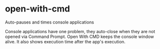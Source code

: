 # open-with-cmd
Auto-pauses and times console applications

Console applications have one problem, they auto-close when they are not opened via Command Prompt.
Open With CMD keeps the console window alive. It also shows execution time after the app's execution.
